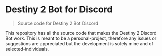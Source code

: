 # Destiny 2 Bot for Discord
> Source code for Destiny 2 Bot Discord

This repository has all the source code that makes the Destiny 2 Discord Bot work. This is meant to be a personal-project, therefore any issues or suggestions are appreciated but the development is solely mine and of selected-individuals.

